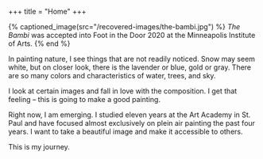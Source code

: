 +++
title = "Home"
+++

{% captioned_image(src="/recovered-images/the-bambi.jpg") %}
*The Bambi* was accepted into Foot in the Door 2020 at the Minneapolis Institute of Arts.
{% end %}

<div class="central-body-text">

In painting nature, I see things that are not readily noticed. Snow may seem white, but on closer look, there is the lavender or blue, gold or gray. There are so many colors and characteristics of water, trees, and sky.

I look at certain images and fall in love with the composition. I get that feeling – this is going to make a good painting.

Right now, I am emerging. I studied eleven years at the Art Academy in St. Paul and have focused almost exclusively on plein air painting the past four years. I want to take a beautiful image and make it accessible to others.

This is my journey.

</div>
